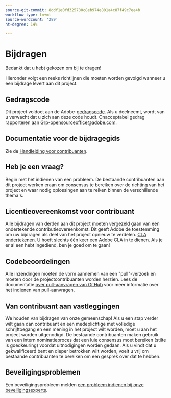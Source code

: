 ```yaml
---
source-git-commit: 8ddf1e0fd325780c8eb974e801a4c87f49c7ee4b
workflow-type: tm+mt
source-wordcount: '289'
ht-degree: 14%

---
```

# Bijdragen

Bedankt dat u hebt gekozen om bij te dragen!

Hieronder volgt een reeks richtlijnen die moeten worden gevolgd wanneer u een bijdrage levert aan dit project.

## Gedragscode

Dit project voldoet aan de Adobe-[gedragscode](code-of-conduct.md). Als u deelneemt, wordt van u verwacht dat u zich aan deze code houdt. Onacceptabel gedrag rapporteren aan
[Grp-opensourceoffice@adobe.com](mailto:Grp-opensourceoffice@adobe.com).

## Documentatie voor de bijdragegids

Zie de [Handleiding voor contribuanten](https://experienceleague.adobe.com/docs/contributor/contributor-guide/introduction.html).

## Heb je een vraag?

Begin met het indienen van een probleem. De bestaande contribuanten aan dit project werken eraan om consensus te bereiken over de richting van het project en waar nodig oplossingen aan te reiken binnen de verschillende thema&#39;s.

## Licentieovereenkomst voor contribuant

Alle bijdragen van derden aan dit project moeten vergezeld gaan van een ondertekende contributieovereenkomst. Dit geeft Adobe de toestemming om uw bijdragen als deel van het project opnieuw te verdelen. [CLA ondertekenen](https://opensource.adobe.com/cla.html). U hoeft slechts één keer een Adobe CLA in te dienen. Als je er al een hebt ingediend, ben je goed om te gaan!

## Codebeoordelingen

Alle inzendingen moeten de vorm aannemen van een &quot;pull&quot;-verzoek en moeten door de projectcontribuanten worden herzien. Lees de documentatie [over pull-aanvragen van GitHub](https://docs.github.com/en/pull-requests/collaborating-with-pull-requests/proposing-changes-to-your-work-with-pull-requests/about-pull-requests) voor meer informatie over het indienen van pull-aanvragen.

<!--
Lastly, please follow the [pull request template](PULL_REQUEST_TEMPLATE.md) when
submitting a pull request!
-->

## Van contribuant aan vastleggingen

We houden van bijdragen van onze gemeenschap! Als u een stap verder wilt gaan dan contribuant en een medeplichtige met volledige schrijftoegang en een mening in het project wilt worden, moet u aan het project worden uitgenodigd. De bestaande contribuanten maken gebruik van een intern nominatieproces dat een luie consensus moet bereiken (stilte is goedkeuring) voordat uitnodigingen worden gedaan. Als u vindt dat u gekwalificeerd bent en dieper betrokken wilt worden, voelt u vrij om bestaande contribuanten te bereiken om een gesprek over dat te hebben.

## Beveiligingsproblemen

Een beveiligingsprobleem melden [een probleem indienen bij onze beveiligingsexperts](https://helpx.adobe.com/security/alertus.html).
